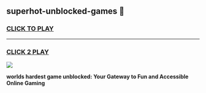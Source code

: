 
## superhot-unblocked-games 👋
<h3>
<a href="https://premium.freeplayer.one?title=superhot-unblocked-games&ref=14F">CLICK TO PLAY</a></h3>
<hr>

<h3>
<a href="https://premium.freeplayer.one?title=superhot-unblocked-games&ref=14F">CLICK 2 PLAY</a>
  
</h3>

<a href="https://premium.freeplayer.one?title=superhot-unblocked-games&ref=12F/"><img src="https://clearcache.store/games.png"></a>


**worlds hardest game unblocked: Your Gateway to Fun and Accessible Online Gaming**
